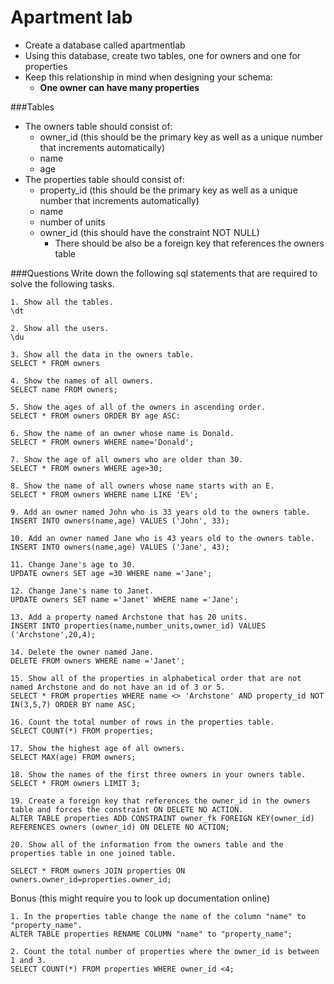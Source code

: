 # Apartment lab

- Create a database called apartmentlab 
- Using this database, create two tables, one for owners and one for properties
- Keep this relationship in mind when designing your schema:
	+ **One owner can have many properties**

###Tables

- The owners table should consist of: 
	+ owner_id (this should be the primary key as well as a unique number that increments automatically)
	+ name
	+ age
- The properties table should consist of:
	+ property_id (this should be the primary key as well as a unique number that increments automatically)
	+ name
	+ number of units
	+ owner_id (this should have the constraint NOT NULL)
		+ There should be also be a foreign key that references the owners table

###Questions
Write down the following sql statements that are required to solve the following tasks.

```    
1. Show all the tables.
\dt

2. Show all the users. 
\du

3. Show all the data in the owners table.
SELECT * FROM owners

4. Show the names of all owners. 
SELECT name FROM owners;

5. Show the ages of all of the owners in ascending order. 
SELECT * FROM owners ORDER BY age ASC:

6. Show the name of an owner whose name is Donald. 
SELECT * FROM owners WHERE name='Donald';

7. Show the age of all owners who are older than 30.
SELECT * FROM owners WHERE age>30;

8. Show the name of all owners whose name starts with an E. 
SELECT * FROM owners WHERE name LIKE 'E%';

9. Add an owner named John who is 33 years old to the owners table.
INSERT INTO owners(name,age) VALUES ('John', 33);

10. Add an owner named Jane who is 43 years old to the owners table. 
INSERT INTO owners(name,age) VALUES ('Jane', 43);

11. Change Jane's age to 30. 
UPDATE owners SET age =30 WHERE name ='Jane';

12. Change Jane's name to Janet.
UPDATE owners SET name ='Janet' WHERE name ='Jane';

13. Add a property named Archstone that has 20 units. 
INSERT INTO properties(name,number_units,owner_id) VALUES ('Archstone',20,4);

14. Delete the owner named Jane. 
DELETE FROM owners WHERE name ='Janet';

15. Show all of the properties in alphabetical order that are not named Archstone and do not have an id of 3 or 5. 
SELECT * FROM properties WHERE name <> 'Archstone' AND property_id NOT IN(3,5,7) ORDER BY name ASC;

16. Count the total number of rows in the properties table.
SELECT COUNT(*) FROM properties;

17. Show the highest age of all owners.
SELECT MAX(age) FROM owners;

18. Show the names of the first three owners in your owners table.
SELECT * FROM owners LIMIT 3;

19. Create a foreign key that references the owner_id in the owners table and forces the constraint ON DELETE NO ACTION.
ALTER TABLE properties ADD CONSTRAINT owner_fk FOREIGN KEY(owner_id) REFERENCES owners (owner_id) ON DELETE NO ACTION;

20. Show all of the information from the owners table and the properties table in one joined table.  

SELECT * FROM owners JOIN properties ON owners.owner_id=properties.owner_id;
```
Bonus (this might require you to look up documentation online)

```
1. In the properties table change the name of the column "name" to "property_name". 
ALTER TABLE properties RENAME COLUMN "name" to "property_name";

2. Count the total number of properties where the owner_id is between 1 and 3.
SELECT COUNT(*) FROM properties WHERE owner_id <4;
```
